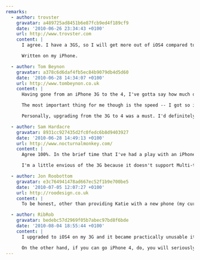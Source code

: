 ```yaml
---
remarks:
  - author: trovster
    gravatar: a489725ad8451b6e87fcb9ed4f189cf9
    date: '2010-06-26 23:34:43 +0100'
    url: http://www.trovster.com
    content: |
      I agree. I have a 3GS, so I will get more out of iOS4 compared to the 3G, but although I would like to upgrade I realise -- exactly like you said -- my current phone is such a massive leap from my previous (and the fact I waited until the third generation) means I can let the new iteration pass me by. I am not interested in FaceTime, but the retina display and speed boost will be impressive when I finally upgrade. All the other features are software based -- and I get.

      Written on my iPhone.

  - author: Tom Beynon
    gravatar: a378c6d6daf4fb5ec84b9079db4d5d60
    date: '2010-06-28 14:34:07 +0100'
    url: http://www.tombeynon.co.uk
    content: |
      Having gone from an iPhone 3G to the 4, I've gotta say how much of an improvement it is. The camera for one thing is incredible -- I never used my 3G camera as the quality just wasn't high enough but the 4 has negated any need for me to buy a digital camera. The retina display is also very impressive, but I could have lived without it.

      The most important thing for me though is the speed -- I got so irritated by my 3G over the past few months as I could barely use some apps before it locked up and restarted. I haven't been able to induce any slow-down on the 4, it really is very impressive. Another big reason for me to upgrade was the battery life -- where my 3G would die after 3/4 of a day under heavy usage, the 4 will last two days.

      Personally, upgrading from the 3G to 4 was a must. I'd definitely have thought twice had I previously upgraded to the 3GS, but the level of improvement from the 3G is seriously impressive.

  - author: Sam Hardacre
    gravatar: 8931cc927435d2fc0fedc6b8d9403927
    date: '2010-06-28 14:49:13 +0100'
    url: http://www.nocturnalmonkey.com/
    content: |
      Agree 100%. In the brief time that I've had a play with an iPhone 4 (having already updated my 3GS to iOS4), any thoughts of upgrading early were immediately eradicated. Once I got over the "oooh it's shiny..." phase, it was little more than what I was carrying in my pocket.

      I'm a little envious of the 3G because it doesn't support Multi-tasking. In my opition, it's overrated. I've spent more time using it to close apps down completely than what it was designed to do. To me it's nothing more than a power-chowing pain which you seemingly can't disable with jail-breaking the phone.

  - author: Jon Roobottom
    gravatar: e3c764941478ad667ec52f1b9e700be5
    date: '2010-07-05 12:07:27 +0100'
    url: http://roodesign.co.uk
    content: |
      To be honest, other than providing Katie with a new phone (my current 3GS) I have little reason to upgrade. I really love my 3GS, and I'm increasingly put off by the reception problems widely reported with the 4.

  - author: RibRob
    gravatar: bedebc57d2969f05b7abec97bd8f6bde
    date: '2010-08-04 18:55:44 +0100'
    content: |
      I upgraded to iOS4 on my 3G and it became practically unusable it was so slow. So if you've not gone iOS4, don't. If you have, i recommend you downgrade to 3 again as it really is much faster.

      On the other hand, if you can go iPhone 4, do, you will seriously wonder how you ever managed with your 3G, they are worlds apart. After initial concern about signing a new long-term contract to get the thing, i'm very pleased i did. I've had no reception issues (well no worse than before!) and it's made using the device a pleasure again...
---
```

